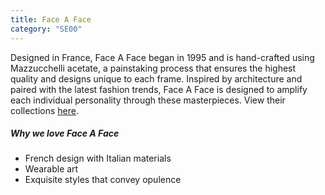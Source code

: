 ```yaml
---
title: Face A Face
category: "SE00"
---
```

<div class="employee-heading">
Designed in France, Face A Face began in 1995 and is hand-crafted using Mazzucchelli acetate, a painstaking process that ensures the highest quality and designs unique to each frame. Inspired by architecture and paired with the latest fashion trends, Face A Face is designed to amplify each individual personality through these masterpieces. View their collections <a href="http://www.faceaface-paris.com/?lang=en">here</a>.
</div>

##### Why we love Face A Face

* French design with Italian materials
* Wearable art
* Exquisite styles that convey opulence
